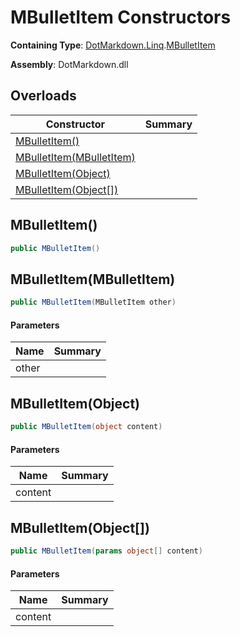 # MBulletItem Constructors

**Containing Type**: [DotMarkdown.Linq](../../README.md)\.[MBulletItem](../README.md)

**Assembly**: DotMarkdown\.dll

## Overloads

| Constructor | Summary |
| ----------- | ------- |
| [MBulletItem()](#DotMarkdown_Linq_MBulletItem__ctor) | |
| [MBulletItem(MBulletItem)](#DotMarkdown_Linq_MBulletItem__ctor_DotMarkdown_Linq_MBulletItem_) | |
| [MBulletItem(Object)](#DotMarkdown_Linq_MBulletItem__ctor_System_Object_) | |
| [MBulletItem(Object\[\])](#DotMarkdown_Linq_MBulletItem__ctor_System_Object___) | |

## MBulletItem\(\)<a name="DotMarkdown_Linq_MBulletItem__ctor"></a>

```csharp
public MBulletItem()
```

## MBulletItem\(MBulletItem\)<a name="DotMarkdown_Linq_MBulletItem__ctor_DotMarkdown_Linq_MBulletItem_"></a>

```csharp
public MBulletItem(MBulletItem other)
```

#### Parameters

| Name | Summary |
| ---- | ------- |
| other | |

## MBulletItem\(Object\)<a name="DotMarkdown_Linq_MBulletItem__ctor_System_Object_"></a>

```csharp
public MBulletItem(object content)
```

#### Parameters

| Name | Summary |
| ---- | ------- |
| content | |

## MBulletItem\(Object\[\]\)<a name="DotMarkdown_Linq_MBulletItem__ctor_System_Object___"></a>

```csharp
public MBulletItem(params object[] content)
```

#### Parameters

| Name | Summary |
| ---- | ------- |
| content | |

